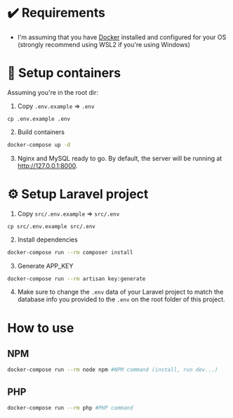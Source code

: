 # ✔️ Requirements

- I'm assuming that you have [Docker](https://www.docker.com/products/docker-desktop) installed and configured for your OS (strongly recommend using WSL2 if you're using Windows)

# 🚢 Setup containers

Assuming you're in the root dir:

1. Copy `.env.example` => `.env`

```
cp .env.example .env
```

2. Build containers

```bash
docker-compose up -d
```

3. Nginx and MySQL ready to go. By default, the server will be running at http://127.0.0.1:8000.

# ⚙ Setup Laravel project

1. Copy `src/.env.example` => `src/.env`

```
cp src/.env.example src/.env
```

2. Install dependencies

```bash
docker-compose run --rm composer install
```

3. Generate APP_KEY

```bash
docker-compose run --rm artisan key:generate
```

4. Make sure to change the `.env` data of your Laravel project to match the database info you provided to the `.env` on the root folder of this project.

# How to use

## NPM

```bash
docker-compose run --rm node npm #NPM command (install, run dev...)
```

## PHP

```bash
docker-compose run --rm php #PHP command
```
